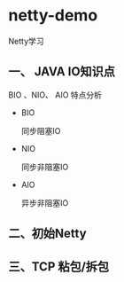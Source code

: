 # netty-demo

Netty学习


## 一、 JAVA IO知识点

 BIO 、NIO、 AIO 特点分析

* BIO

	同步阻塞IO

* NIO

	同步非阻塞IO

* AIO

	异步非阻塞IO


## 二、初始Netty


## 三、TCP 粘包/拆包



